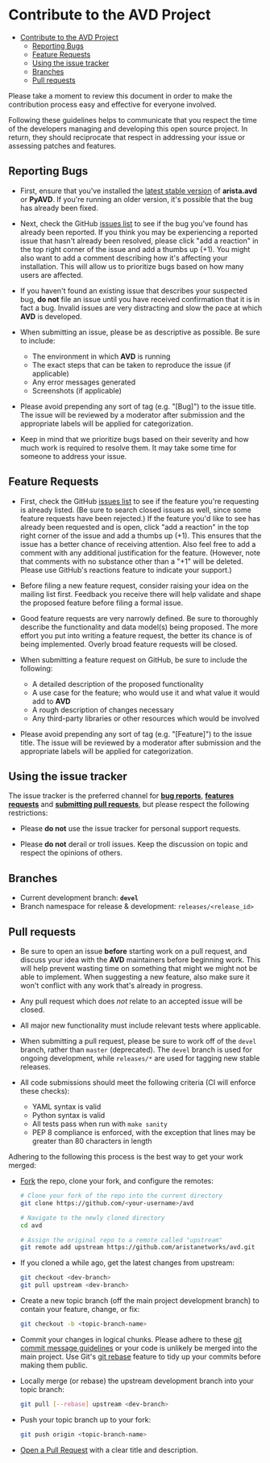 <!--
  ~ Copyright (c) 2023-2024 Arista Networks, Inc.
  ~ Use of this source code is governed by the Apache License 2.0
  ~ that can be found in the LICENSE file.
  -->

# Contribute to the AVD Project

<!-- @import "[TOC]" {cmd="toc" depthFrom=1 depthTo=6 orderedList=false} -->

<!-- code_chunk_output -->

- [Contribute to the AVD Project](#contribute-to-the-avd-project)
  - [Reporting Bugs](#reporting-bugs)
  - [Feature Requests](#feature-requests)
  - [Using the issue tracker](#using-the-issue-tracker)
  - [Branches](#branches)
  - [Pull requests](#pull-requests)

<!-- /code_chunk_output -->

Please take a moment to review this document in order to make the contribution
process easy and effective for everyone involved.

Following these guidelines helps to communicate that you respect the time of
the developers managing and developing this open source project. In return,
they should reciprocate that respect in addressing your issue or assessing
patches and features.

## Reporting Bugs

- First, ensure that you've installed the [latest stable version](https://github.com/aristanetworks/avd/releases)
of **arista.avd** or **PyAVD**. If you're running an older version, it's possible that the bug has
already been fixed.

- Next, check the GitHub [issues list](https://github.com/aristanetworks/avd/issues)
to see if the bug you've found has already been reported. If you think you may
be experiencing a reported issue that hasn't already been resolved, please
click "add a reaction" in the top right corner of the issue and add a thumbs
up (+1). You might also want to add a comment describing how it's affecting your
installation. This will allow us to prioritize bugs based on how many users are
affected.

- If you haven't found an existing issue that describes your suspected bug, **do not** file an issue until you
have received confirmation that it is in fact a bug. Invalid issues are very
distracting and slow the pace at which **AVD** is developed.

- When submitting an issue, please be as descriptive as possible. Be sure to
include:

  - The environment in which **AVD** is running
  - The exact steps that can be taken to reproduce the issue (if applicable)
  - Any error messages generated
  - Screenshots (if applicable)

- Please avoid prepending any sort of tag (e.g. "[Bug]") to the issue title.
The issue will be reviewed by a moderator after submission and the appropriate
labels will be applied for categorization.

- Keep in mind that we prioritize bugs based on their severity and how much
work is required to resolve them. It may take some time for someone to address
your issue.

## Feature Requests

- First, check the GitHub [issues list](https://github.com/aristanetworks/avd/issues)
to see if the feature you're requesting is already listed. (Be sure to search
closed issues as well, since some feature requests have been rejected.) If the
feature you'd like to see has already been requested and is open, click "add a
reaction" in the top right corner of the issue and add a thumbs up (+1). This
ensures that the issue has a better chance of receiving attention. Also feel
free to add a comment with any additional justification for the feature.
(However, note that comments with no substance other than a "+1" will be
deleted. Please use GitHub's reactions feature to indicate your support.)

- Before filing a new feature request, consider raising your idea on the
mailing list first. Feedback you receive there will help validate and shape the
proposed feature before filing a formal issue.

- Good feature requests are very narrowly defined. Be sure to thoroughly
describe the functionality and data model(s) being proposed. The more effort
you put into writing a feature request, the better its chance is of being
implemented. Overly broad feature requests will be closed.

- When submitting a feature request on GitHub, be sure to include the
following:

  - A detailed description of the proposed functionality
  - A use case for the feature; who would use it and what value it would add to **AVD**
  - A rough description of changes necessary
  - Any third-party libraries or other resources which would be involved

- Please avoid prepending any sort of tag (e.g. "[Feature]") to the issue
title. The issue will be reviewed by a moderator after submission and the
appropriate labels will be applied for categorization.

## Using the issue tracker

The issue tracker is the preferred channel for [**bug reports**](#reporting-bugs),
[**features requests**](#feature-requests) and [**submitting pull
requests**](#pull-requests), but please respect the following restrictions:

- Please **do not** use the issue tracker for personal support requests.

- Please **do not** derail or troll issues. Keep the discussion on topic and
  respect the opinions of others.

## Branches

- Current development branch: **`devel`**
- Branch namespace for release & development: `releases/<release_id>`

## Pull requests

- Be sure to open an issue **before** starting work on a pull request, and
discuss your idea with the **AVD** maintainers before beginning work. This will
help prevent wasting time on something that might we might not be able to
implement. When suggesting a new feature, also make sure it won't conflict with
any work that's already in progress.

- Any pull request which does *not* relate to an accepted issue will be closed.

- All major new functionality must include relevant tests where applicable.

- When submitting a pull request, please be sure to work off of the `devel`
branch, rather than `master` (deprecated). The `devel` branch is used for ongoing
development, while `releases/*` are used for tagging new stable releases.

- All code submissions should meet the following criteria (CI will enforce
these checks):

  - YAML syntax is valid
  - Python syntax is valid
  - All tests pass when run with `make sanity`
  - PEP 8 compliance is enforced, with the exception that lines may be
      greater than 80 characters in length

Adhering to the following this process is the best way to get your work
merged:

- [Fork](https://docs.github.com/en/get-started/quickstart/fork-a-repo) the repo, clone your fork,
   and configure the remotes:

   ```bash
   # Clone your fork of the repo into the current directory
   git clone https://github.com/<your-username>/avd

   # Navigate to the newly cloned directory
   cd avd

   # Assign the original repo to a remote called "upstream"
   git remote add upstream https://github.com/aristanetworks/avd.git
   ```

- If you cloned a while ago, get the latest changes from upstream:

   ```bash
   git checkout <dev-branch>
   git pull upstream <dev-branch>
   ```

- Create a new topic branch (off the main project development branch) to
   contain your feature, change, or fix:

   ```bash
   git checkout -b <topic-branch-name>
   ```

- Commit your changes in logical chunks. Please adhere to these [git commit
   message guidelines](http://tbaggery.com/2008/04/19/a-note-about-git-commit-messages.html)
   or your code is unlikely be merged into the main project. Use Git's
   [git rebase](https://docs.github.com/en/get-started/using-git/about-git-rebase)
   feature to tidy up your commits before making them public.

- Locally merge (or rebase) the upstream development branch into your topic branch:

   ```bash
   git pull [--rebase] upstream <dev-branch>
   ```

- Push your topic branch up to your fork:

   ```bash
   git push origin <topic-branch-name>
   ```

- [Open a Pull Request](https://github.com/aristanetworks/avd/pulls)
    with a clear title and description.
